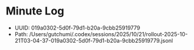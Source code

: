 # Minute Log

- UUID: 019a0302-5d0f-79d1-b20a-9cbb25919779
- Path: /Users/gutchumi/.codex/sessions/2025/10/21/rollout-2025-10-21T03-04-37-019a0302-5d0f-79d1-b20a-9cbb25919779.jsonl

